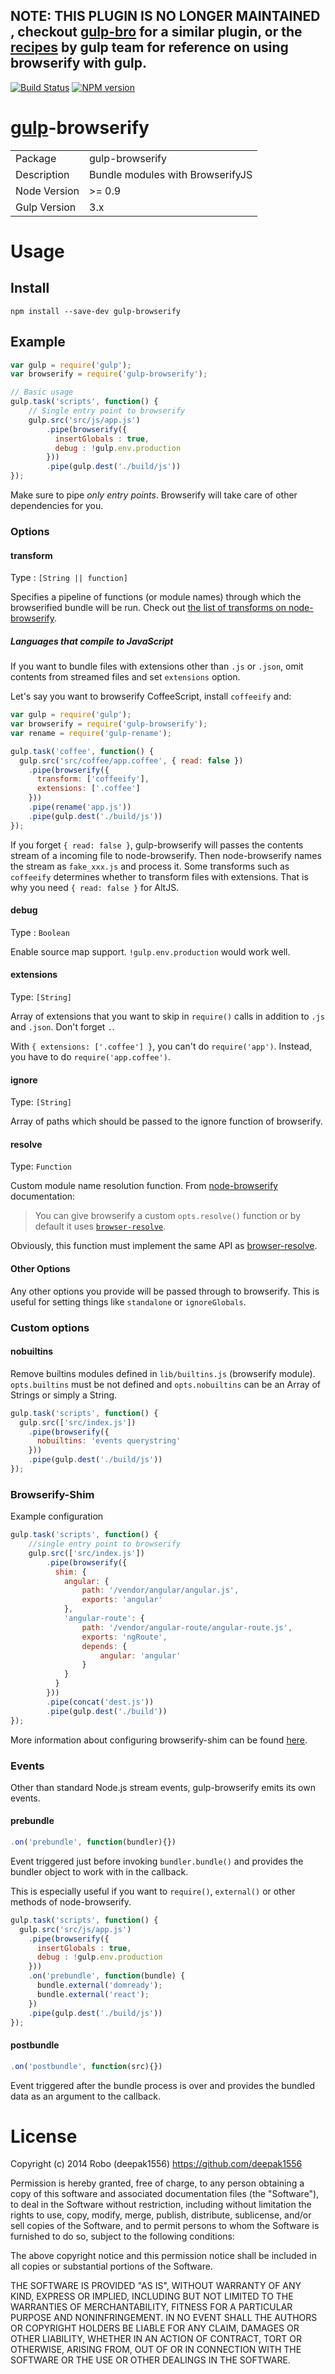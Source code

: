 ## NOTE: THIS PLUGIN IS NO LONGER MAINTAINED , checkout [gulp-bro](https://github.com/ngryman/gulp-bro) for a similar plugin, or the [recipes](https://github.com/gulpjs/gulp/tree/master/docs/recipes) by gulp team for reference on using browserify with gulp.

[![Build Status](https://travis-ci.org/deepak1556/gulp-browserify.png)](https://travis-ci.org/deepak1556/gulp-browserify)
[![NPM version](https://badge.fury.io/js/gulp-browserify.png)](http://badge.fury.io/js/gulp-browserify)

# [gulp](https://github.com/gulpjs/gulp)-browserify

<table>
<tr>
<td>Package</td><td>gulp-browserify</td>
</tr>
<tr>
<td>Description</td>
<td>Bundle modules with BrowserifyJS</td>
</tr>
<tr>
<td>Node Version</td>
<td>>= 0.9</td>
</tr>
<tr>
<td>Gulp Version</td>
<td>3.x</td>

</tr>
</table>

# Usage


## Install

```
npm install --save-dev gulp-browserify
```

## Example

```javascript
var gulp = require('gulp');
var browserify = require('gulp-browserify');

// Basic usage
gulp.task('scripts', function() {
	// Single entry point to browserify
	gulp.src('src/js/app.js')
		.pipe(browserify({
		  insertGlobals : true,
		  debug : !gulp.env.production
		}))
		.pipe(gulp.dest('./build/js'))
});
```

Make sure to pipe *only entry points*. Browserify will take care of other dependencies for you.

### Options

#### transform

Type : `[String || function]`

Specifies a pipeline of functions (or module names) through which the browserified bundle will be run. Check out [the list of transforms on node-browserify](https://github.com/substack/node-browserify#list-of-source-transforms).

##### Languages that compile to JavaScript

If you want to bundle files with extensions other than `.js` or `.json`, omit contents from streamed files and set `extensions` option.

Let's say you want to browserify CoffeeScript, install `coffeeify` and:

```javascript
var gulp = require('gulp');
var browserify = require('gulp-browserify');
var rename = require('gulp-rename');

gulp.task('coffee', function() {
  gulp.src('src/coffee/app.coffee', { read: false })
    .pipe(browserify({
      transform: ['coffeeify'],
      extensions: ['.coffee']
    }))
    .pipe(rename('app.js'))
    .pipe(gulp.dest('./build/js'))
});
```

If you forget `{ read: false }`, gulp-browserify will passes the contents stream of a incoming file to node-browserify. Then node-browserify names the stream as `fake_xxx.js` and process it. Some transforms such as `coffeeify` determines whether to transform files with extensions. That is why you need `{ read: false }` for AltJS.

#### debug

Type : `Boolean`

Enable source map support. `!gulp.env.production` would work well.

#### extensions

Type: `[String]`

Array of extensions that you want to skip in `require()` calls in addition to `.js` and `.json`. Don't forget `.`.

With `{ extensions: ['.coffee'] }`, you can't do `require('app')`. Instead, you have to do `require('app.coffee')`.

#### ignore
Type: `[String]`

Array of paths which should be passed to the ignore function of
browserify.

#### resolve

Type: `Function`

Custom module name resolution function. From [node-browserify](https://github.com/substack/node-browserify#var-b--browserifyfiles-or-opts) documentation:
> You can give browserify a custom `opts.resolve()` function or by default it uses
[`browser-resolve`](https://npmjs.org/package/browser-resolve).

Obviously, this function must implement the same API as [browser-resolve](https://npmjs.org/package/browser-resolve).

#### Other Options

Any other options you provide will be passed through to browserify. This is useful for setting things like `standalone` or `ignoreGlobals`.

### Custom options

#### nobuiltins

Remove builtins modules defined in `lib/builtins.js` (browserify module).
`opts.builtins` must be not defined and `opts.nobuiltins` can be an Array of
Strings or simply a String.

```js
gulp.task('scripts', function() {
  gulp.src(['src/index.js'])
    .pipe(browserify({
      nobuiltins: 'events querystring'
    }))
    .pipe(gulp.dest('./build/js'))
});
```

### Browserify-Shim

Example configuration

```javascript
gulp.task('scripts', function() {
	//single entry point to browserify
	gulp.src(['src/index.js'])
		.pipe(browserify({
		  shim: {
		    angular: {
                path: '/vendor/angular/angular.js',
                exports: 'angular'
		    },
            'angular-route': {
                path: '/vendor/angular-route/angular-route.js',
                exports: 'ngRoute',
                depends: {
                    angular: 'angular'
                }
            }
		  }
		}))
		.pipe(concat('dest.js'))
		.pipe(gulp.dest('./build'))
});
```
More information about configuring browserify-shim can be found [here](https://github.com/thlorenz/browserify-shim/blob/97d416cb3bc2ef531fae05a8eed4c86700ba4dc8/README.md).

### Events

Other than standard Node.js stream events, gulp-browserify emits its own events.

#### prebundle

```javascript
.on('prebundle', function(bundler){})
```

Event triggered just before invoking `bundler.bundle()` and provides the bundler object to work with in the callback.

This is especially useful if you want to `require()`, `external()` or other methods of node-browserify.

```javascript
gulp.task('scripts', function() {
  gulp.src('src/js/app.js')
    .pipe(browserify({
      insertGlobals : true,
      debug : !gulp.env.production
    }))
    .on('prebundle', function(bundle) {
      bundle.external('domready');
      bundle.external('react');
    })
    .pipe(gulp.dest('./build/js'))
});
```

#### postbundle

```javascript
.on('postbundle', function(src){})
```

Event triggered after the bundle process is over and provides the bundled data as an argument to the callback.



# License

Copyright (c) 2014 Robo (deepak1556) https://github.com/deepak1556

Permission is hereby granted, free of charge, to any person obtaining
a copy of this software and associated documentation files (the
"Software"), to deal in the Software without restriction, including
without limitation the rights to use, copy, modify, merge, publish,
distribute, sublicense, and/or sell copies of the Software, and to
permit persons to whom the Software is furnished to do so, subject to
the following conditions:

The above copyright notice and this permission notice shall be
included in all copies or substantial portions of the Software.

THE SOFTWARE IS PROVIDED "AS IS", WITHOUT WARRANTY OF ANY KIND,
EXPRESS OR IMPLIED, INCLUDING BUT NOT LIMITED TO THE WARRANTIES OF
MERCHANTABILITY, FITNESS FOR A PARTICULAR PURPOSE AND
NONINFRINGEMENT. IN NO EVENT SHALL THE AUTHORS OR COPYRIGHT HOLDERS BE
LIABLE FOR ANY CLAIM, DAMAGES OR OTHER LIABILITY, WHETHER IN AN ACTION
OF CONTRACT, TORT OR OTHERWISE, ARISING FROM, OUT OF OR IN CONNECTION
WITH THE SOFTWARE OR THE USE OR OTHER DEALINGS IN THE SOFTWARE.
